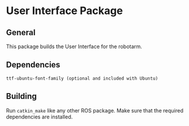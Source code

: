 # User Interface Package

## General

This package builds the User Interface for the robotarm.

## Dependencies

```qt5-default
ttf-ubuntu-font-family (optional and included with Ubuntu)
```
## Building

Run ```catkin_make``` like any other ROS package. Make sure that the required dependencies are installed.
